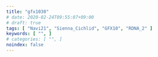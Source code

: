 ```yaml
---
title: "gfx1030"
# date: 2020-02-24T09:55:07+09:00
# draft: true
tags: [ "Navi21", "Sienna_Cichlid", "GFX10", "RDNA_2" ]
keywords: [ "", ]
# categories: [ "", ]
noindex: false
---
```


